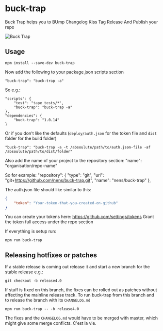 # buck-trap
Buck Trap helps you to BUmp Changelog Kiss Tag Release And Publish your repo

![Buck Trap](http://orig04.deviantart.net/6358/f/2012/033/3/9/deer_sketches_by_redbuzzardart-d4ofk0z.jpg "Bucks by Nadia van der Donk")

## Usage

    npm install --save-dev buck-trap

Now add the following to your package.json scripts section

	"buck-trap": "buck-trap -a"

So e.g.:

	"scripts": {
		"test": "tape tests/*",
		"buck-trap": "buck-trap -a"
	},
	"dependencies": { 
	    "buck-trap": "1.0.14"
	}

Or if you don't like the defaults (`deploy/auth.json` for the token file and `dist` folder for the build folder)

    "buck-trap": "buck-trap -a -t /absoulute/path/to/auth.json-file -af /absoulute/path/to/dist/folder"

Also add the name of your project to the repository section:
    "name": "organisation/repo-name"

So for example:
	"repository": {
		"type": "git",
		"url": "git+https://github.com/nens/buck-trap.git",
		"name": "nens/buck-trap"
	},


The auth.json file should like similar to this:

```json
{
    "token": "Your-token-that-you-created-on-github"
}
```

You can create your tokens here: https://github.com/settings/tokens
Grant the token full access under the repo section

If everything is setup run:

    npm run buck-trap

## Releasing hotfixes or patches
If a stable release is coming out release it and start a new branch for the 
stable release e.g.:

	git checkout -b release4.0 

If stuff is fixed on this branch, the fixes can be rolled out as patches without 
affecting the mainline release track.
To run buck-trap from this branch and to release the branch with its `CHANGELOG.md`

	npm run buck-trap -- -b release4.0

The fixes and the `CHANGELOG.md` would have to be merged with master, which might 
give some merge conflicts. C'est la vie.


